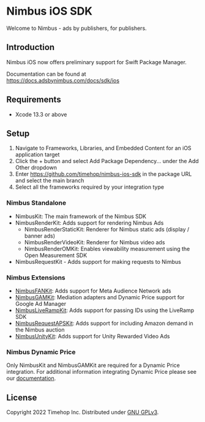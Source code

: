 # Nimbus iOS SDK

Welcome to Nimbus - ads by publishers, for publishers.

## Introduction

Nimbus iOS now offers preliminary support for Swift Package Manager. 

Documentation can be found at https://docs.adsbynimbus.com/docs/sdk/ios

## Requirements

- Xcode 13.3 or above

## Setup

1. Navigate to Frameworks, Libraries, and Embedded Content for an iOS application target 
2. Click the + button and select Add Package Dependency... under the Add Other dropdown
3. Enter https://github.com/timehop/nimbus-ios-sdk in the package URL and select the main branch
4. Select all the frameworks required by your integration type

### Nimbus Standalone

- NimbusKit: The main framework of the Nimbus SDK
- NimbusRenderKit: Adds support for rendering Nimbus Ads
  - NimbusRenderStaticKit: Renderer for Nimbus static ads (display / banner ads)
  - NimbusRenderVideoKit: Renderer for Nimbus video ads
  - NimbusRenderOMKit: Enables viewability measurement using the Open Measurement SDK
- NimbusRequestKit - Adds support for making requests to Nimbus

### Nimbus Extensions

- [NimbusFANKit](Sources/NimbusFANKit): Adds support for Meta Audience Network ads
- [NimbusGAMKit](Sources/NimbusGAMKit): Mediation adapters and Dynamic Price support for Google Ad Manager
- [NimbusLiveRampKit](Sources/NimbusLiveRampKit): Adds support for passing IDs using the LiveRamp SDK 
- [NimbusRequestAPSKit](Sources/NimbusRequestAPSKit): Adds support for including Amazon demand in the Nimbus auction
- [NimbusUnityKit](Sources/NimbusUnityKit): Adds support for Unity Rewarded Video Ads

### Nimbus Dynamic Price

Only NimbusKit and NimbusGAMKit are required for a Dynamic Price integration. For additional information integrating
Dynamic Price please see our [documentation](https://docs.adsbynimbus.com/docs/sdk/dynamic-price).

## License

Copyright 2022 Timehop Inc. Distributed under [GNU GPLv3](LICENSE).
